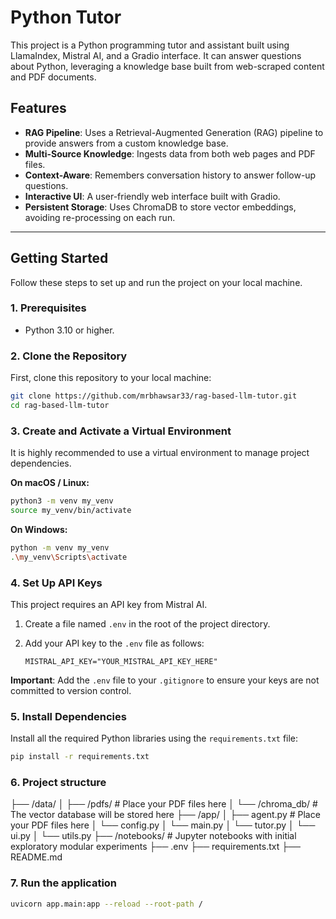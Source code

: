 # Python Tutor

This project is a Python programming tutor and assistant built using LlamaIndex, Mistral AI, and a Gradio interface. It can answer questions about Python, leveraging a knowledge base built from web-scraped content and PDF documents.

## Features

-   **RAG Pipeline**: Uses a Retrieval-Augmented Generation (RAG) pipeline to provide answers from a custom knowledge base.
-   **Multi-Source Knowledge**: Ingests data from both web pages and PDF files.
-   **Context-Aware**: Remembers conversation history to answer follow-up questions.
-   **Interactive UI**: A user-friendly web interface built with Gradio.
-   **Persistent Storage**: Uses ChromaDB to store vector embeddings, avoiding re-processing on each run.

---

## Getting Started

Follow these steps to set up and run the project on your local machine.

### 1. Prerequisites

-   Python 3.10 or higher.

### 2. Clone the Repository

First, clone this repository to your local machine:

```bash
git clone https://github.com/mrbhawsar33/rag-based-llm-tutor.git
cd rag-based-llm-tutor
```

### 3. Create and Activate a Virtual Environment

It is highly recommended to use a virtual environment to manage project dependencies.

**On macOS / Linux:**

```bash
python3 -m venv my_venv
source my_venv/bin/activate
```

**On Windows:**

```bash
python -m venv my_venv
.\my_venv\Scripts\activate
```

### 4. Set Up API Keys

This project requires an API key from Mistral AI.

1.  Create a file named `.env` in the root of the project directory.
2.  Add your API key to the `.env` file as follows:

    ```
    MISTRAL_API_KEY="YOUR_MISTRAL_API_KEY_HERE"
    ```

**Important**: Add the `.env` file to your `.gitignore` to ensure your keys are not committed to version control.

### 5. Install Dependencies

Install all the required Python libraries using the `requirements.txt` file:

```bash
pip install -r requirements.txt
```

### 6. Project structure

├── /data/
│   ├── /pdfs/             # Place your PDF files here
│   └── /chroma_db/        # The vector database will be stored here
├── /app/
│   ├── agent.py             # Place your PDF files here
│   └── config.py
│   └── main.py
│   └── tutor.py
│   └── ui.py
│   └── utils.py
├── /notebooks/            # Jupyter notebooks with initial exploratory modular experiments
├── .env
├── requirements.txt
├── README.md

### 7. Run the application

```bash
uvicorn app.main:app --reload --root-path / 
```